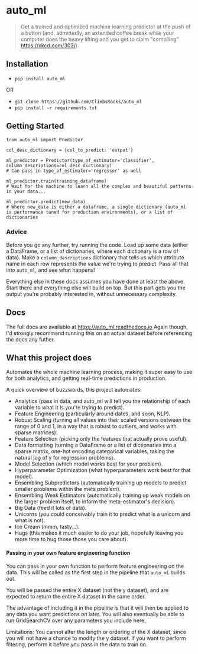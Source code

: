 # auto_ml
> Get a trained and optimized machine learning predictor at the push of a button (and, admittedly, an extended coffee break while your computer does the heavy lifting and you get to claim "compiling" https://xkcd.com/303/).


## Installation

- `pip install auto_ml`

OR

- `git clone https://github.com/ClimbsRocks/auto_ml`
- `pip install -r requirements.txt`


## Getting Started

```
from auto_ml import Predictor

col_desc_dictionary = {col_to_predict: 'output'}

ml_predictor = Predictor(type_of_estimator='classifier', column_descriptions=col_desc_dictionary)
# Can pass in type_of_estimator='regressor' as well

ml_predictor.train(training_dataframe)
# Wait for the machine to learn all the complex and beautiful patterns in your data...

ml_predictor.predict(new_data)
# Where new_data is either a dataframe, a single dictionary (auto_ml is performance tuned for production environments), or a list of dictionaries
```

### Advice

Before you go any further, try running the code. Load up some data (either a DataFrame, or a list of dictionaries, where each dictionary is a row of data). Make a `column_descriptions` dictionary that tells us which attribute name in each row represents the value we're trying to predict. Pass all that into `auto_ml`, and see what happens!

Everything else in these docs assumes you have done at least the above. Start there and everything else will build on top. But this part gets you the output you're probably interested in, without unnecessary complexity.


## Docs

The full docs are available at https://auto_ml.readthedocs.io
Again though, I'd strongly recommend running this on an actual dataset before referencing the docs any futher.


## What this project does

Automates the whole machine learning process, making it super easy to use for both analytics, and getting real-time predictions in production.

A quick overview of buzzwords, this project automates:

- Analytics (pass in data, and auto_ml will tell you the relationship of each variable to what it is you're trying to predict).
- Feature Engineering (particularly around dates, and soon, NLP).
- Robust Scaling (turning all values into their scaled versions between the range of 0 and 1, in a way that is robust to outliers, and works with sparse matrices).
- Feature Selection (picking only the features that actually prove useful).
- Data formatting (turning a DataFrame or a list of dictionaries into a sparse matrix, one-hot encoding categorical variables, taking the natural log of y for regression problems).
- Model Selection (which model works best for your problem).
- Hyperparameter Optimization (what hyperparameters work best for that model).
- Ensembling Subpredictors (automatically training up models to predict smaller problems within the meta problem).
- Ensembling Weak Estimators (automatically training up weak models on the larger problem itself, to inform the meta-estimator's decision).
- Big Data (feed it lots of data).
- Unicorns (you could conceivably train it to predict what is a unicorn and what is not).
- Ice Cream (mmm, tasty...).
- Hugs (this makes it much easier to do your job, hopefully leaving you more time to hug those those you care about).


#### Passing in your own feature engineering function

You can pass in your own function to perform feature engineering on the data. This will be called as the first step in the pipeline that `auto_ml` builds out.

You will be passed the entire X dataset (not the y dataset), and are expected to return the entire X dataset in the same order.

The advantage of including it in the pipeline is that it will then be applied to any data you want predictions on later. You will also eventually be able to run GridSearchCV over any parameters you include here.

Limitations:
You cannot alter the length or ordering of the X dataset, since you will not have a chance to modify the y dataset. If you want to perform filtering, perform it before you pass in the data to train on.
